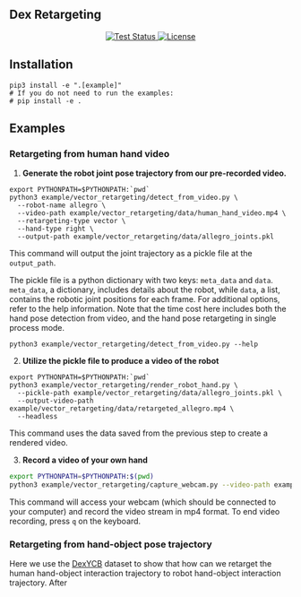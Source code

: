 Dex Retargeting
---
<p align="center">
    <!-- code check badges -->
    <a href='https://github.com/dexsuite/dex-retargeting/blob/main/.github/workflows/test.yml'>
        <img src='https://github.com/dexsuite/dex-retargeting/actions/workflows/test.yml/badge.svg' alt='Test Status' />
    </a>
    <!-- license badge -->
    <a href="https://github.com/dexsuite/dex-retargeting/blob/main/LICENSE">
        <img alt="License" src="https://img.shields.io/badge/license-MIT-blue">
    </a>
</p>

## Installation

```shell
pip3 install -e ".[example]"
# If you do not need to run the examples:
# pip install -e .

```

## Examples

### Retargeting from human hand video

1. **Generate the robot joint pose trajectory from our pre-recorded video.**

```shell
export PYTHONPATH=$PYTHONPATH:`pwd`
python3 example/vector_retargeting/detect_from_video.py \
  --robot-name allegro \
  --video-path example/vector_retargeting/data/human_hand_video.mp4 \
  --retargeting-type vector \
  --hand-type right \
  --output-path example/vector_retargeting/data/allegro_joints.pkl 
```

This command will output the joint trajectory as a pickle file at the `output_path`.

The pickle file is a python dictionary with two keys: `meta_data` and `data`. `meta_data`, a dictionary, includes
details about the robot, while `data`, a list, contains the robotic joint positions for each frame. For additional
options, refer to the help information. Note that the time cost here includes both the hand pose detection from video,
and the hand pose retargeting in single process mode.

```shell
python3 example/vector_retargeting/detect_from_video.py --help
```

2. **Utilize the pickle file to produce a video of the robot**

```shell
export PYTHONPATH=$PYTHONPATH:`pwd`
python3 example/vector_retargeting/render_robot_hand.py \
  --pickle-path example/vector_retargeting/data/allegro_joints.pkl \
  --output-video-path example/vector_retargeting/data/retargeted_allegro.mp4 \
  --headless
```

This command uses the data saved from the previous step to create a rendered video.

3. **Record a video of your own hand**

```bash
export PYTHONPATH=$PYTHONPATH:$(pwd)
python3 example/vector_retargeting/capture_webcam.py --video-path example/vector_retargeting/data/my_human_hand_video.mp4

```

This command will access your webcam (which should be connected to your computer) and record the video stream in mp4
format. To end video recording, press `q` on the keyboard.

### Retargeting from hand-object pose trajectory

Here we use the [DexYCB]() dataset to show that how can we retarget the human hand-object interaction trajectory to
robot hand-object interaction trajectory. After 
